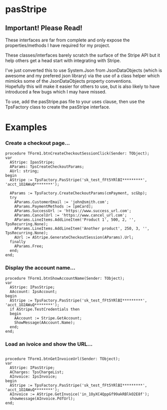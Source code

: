 # pasStripe

## Important! Please Read!

These interfaces are far from complete and only expose the properties/methods I have required for my project. 

These classes/interfaces barely scratch the surface of the Stripe API but it help others get a head start with integrating with Stripe.

I've just converted this to use System.Json from JsonDataObjects (which is awesome and my prefered json library) via the use of a class helper which mimicks some of the JsonDataObjects property conventions.  
Hopefully this will make it easier for others to use, but is also likely to have introduced a few bugs which I may have missed.

To use, add the pasStripe.pas file to your uses clause, then use the TpsFactory class to create the pasStripe interface.

# Examples

### Create a checkout page...
```
procedure TForm1.btnCreateCheckoutSessionClick(Sender: TObject);
var
  AStripe: IpasStripe;
  AParams: TpsCreateCheckoutParams;
  AUrl: string;
begin
  AStripe := TpsFactory.PasStripe('sk_test_fFt5YRlBI*********', 'acct_1O2AWuQ********');

  AParams := TpsFactory.CreateCheckoutParams(cmPayment, scGbp);
  try
    AParams.CustomerEmail := 'john@smith.com';
    AParams.PaymentMethods := [pmCard];
    AParams.SuccessUrl := 'https://www.success_url.com';
    AParams.CancelUrl := 'https://www.cancel_url.com';
    AParams.LineItems.AddLineItem('Product 1', 500, 2, '', TpsRecurring.None);
    AParams.LineItems.AddLineItem('Another product', 250, 3, '', TpsRecurring.None);
    AUrl := AStripe.GenerateCheckoutSession(AParams).Url;
  finally
    AParams.Free;
  end;
end;
```

### Display the account name...
```
procedure TForm1.btnShowAccountName(Sender: TObject);
var
  AStripe: IPasStripe;
  AAccount: IpsAccount;
begin
  AStripe := TpsFactory.PasStripe('sk_test_fFt5YRlBI*********', 'acct_1O2AWuQ********');
  if AStripe.TestCredentials then
  begin
    AAccount := Stripe.GetAccount;
    ShowMessage(AAccount.Name);
  end;
end;
```

### Load an ivoice and show the URL...
```

procedure TForm1.btnGetInvoiceUrl(Sender: TObject);
var
  AStripe: IPasStripe;
  ACharges: TpsChargeList;
  AInvoice: IpsInvoice;
begin
  AStripe := TpsFactory.PasStripe('sk_test_fFt5YRlBI*********', 'acct_1O2AWuQ********');
  AInvoice := AStripe.GetInvoice('in_1OyXC4QppGf99akRBlkO2E8f');
  showmessage(AInvoice.PdfUrl);
end;
```
